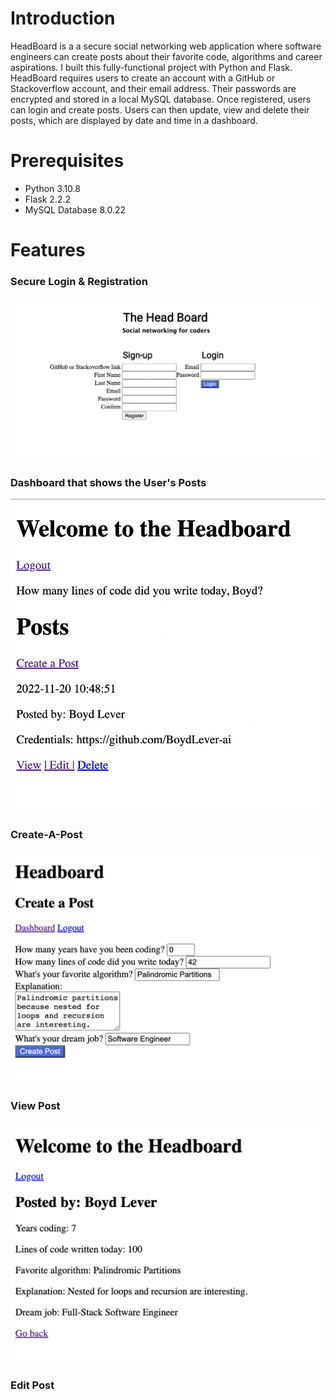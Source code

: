 # Introduction

HeadBoard is a a secure social networking web application where software engineers can create posts about their favorite code, algorithms and career aspirations. I built this fully-functional project with Python and Flask. HeadBoard requires users to create an account with a GitHub or Stackoverflow account, and their email address. Their passwords are encrypted and stored in a local MySQL database. Once registered, users can login and create posts. Users can then update, view and delete their posts, which are displayed by date and time in a dashboard.  

# Prerequisites

- Python 3.10.8
- Flask 2.2.2
- MySQL Database 8.0.22

# Features  
### Secure Login & Registration  
![HeadBoard Login & Registration Page](./Screenshots/Log-Reg.png)  
### Dashboard that shows the User's Posts  
![Dashboard](./Screenshots/Dashboard.png)  
### Create-A-Post 
![HeadBoard Create-A-Post Feature](./Screenshots/Create-A-Post.png)  
### View Post 
![HeadBoard View-Post Feature](./Screenshots/View-Post.png)  
### Edit Post  
